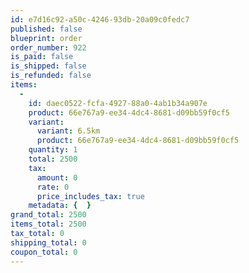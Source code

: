 ```yaml
---
id: e7d16c92-a50c-4246-93db-20a09c0fedc7
published: false
blueprint: order
order_number: 922
is_paid: false
is_shipped: false
is_refunded: false
items:
  -
    id: daec0522-fcfa-4927-88a0-4ab1b34a907e
    product: 66e767a9-ee34-4dc4-8681-d09bb59f0cf5
    variant:
      variant: 6.5km
      product: 66e767a9-ee34-4dc4-8681-d09bb59f0cf5
    quantity: 1
    total: 2500
    tax:
      amount: 0
      rate: 0
      price_includes_tax: true
    metadata: {  }
grand_total: 2500
items_total: 2500
tax_total: 0
shipping_total: 0
coupon_total: 0
---
```

